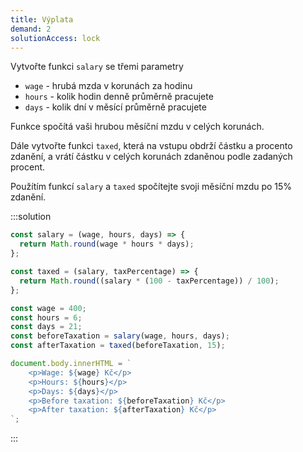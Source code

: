 ```yaml
---
title: Výplata
demand: 2
solutionAccess: lock
---
```


Vytvořte funkci `salary` se třemi parametry

- `wage` - hrubá mzda v korunách za hodinu
- `hours` - kolik hodin denně průměrně pracujete
- `days` - kolik dní v měsící průměrně pracujete

Funkce spočítá vaši hrubou měsíční mzdu v celých korunách.

Dále vytvořte funkci `taxed`, která na vstupu obdrží částku a procento zdanění, a vrátí částku v celých korunách zdaněnou podle zadaných procent.

Použítím funkcí `salary` a `taxed` spočítejte svoji měsíční mzdu po 15% zdanění.

:::solution

```js
const salary = (wage, hours, days) => {
  return Math.round(wage * hours * days);
};

const taxed = (salary, taxPercentage) => {
  return Math.round((salary * (100 - taxPercentage)) / 100);
};

const wage = 400;
const hours = 6;
const days = 21;
const beforeTaxation = salary(wage, hours, days);
const afterTaxation = taxed(beforeTaxation, 15);

document.body.innerHTML = `
	<p>Wage: ${wage} Kč</p>
	<p>Hours: ${hours}</p>
	<p>Days: ${days}</p>
	<p>Before taxation: ${beforeTaxation} Kč</p>
	<p>After taxation: ${afterTaxation} Kč</p>
`;
```

:::
